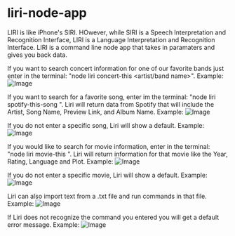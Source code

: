# liri-node-app
LIRI is like iPhone's SIRI. HOwever, while SIRI is a Speech Interpretation and Recognition Interface, LIRI is a Language Interpretation and Recognition Interface. LIRI is a command line node app that takes in paramaters and gives you back data.

If you want to search concert information for one of our favorite bands just enter in the terminal: "node liri concert-this <artist/band name>".  Example: 
![Image](https://github.com/slane1980/liri-node-app/blob/master/screenshots/concert-this.png)

If you want to search for a favorite song, enter im the terminal: "node liri spotify-this-song <song name>". Liri will return data from Spotify that will include the Artist, Song Name, Preview Link, and Album Name.  Example:
![Image](https://github.com/slane1980/liri-node-app/blob/master/screenshots/spotify-this-1.png)

If you do not enter a specific song, Liri will show a default. Example:
![Image](https://github.com/slane1980/liri-node-app/blob/master/screenshots/spotify-this-2.png)

If you would like to search for movie information, enter in the terminal: "node liri movie-this <movie name>".  Liri will return information for that movie like the Year, Rating, Language and Plot. Example:
![Image](https://github.com/slane1980/liri-node-app/blob/master/screenshots/movie-this-1.png)

If you do not enter a specific movie, Liri will show a default. Example:
![Image](https://github.com/slane1980/liri-node-app/blob/master/screenshots/movie-this-2.png)

Liri can also import text from a .txt file and run commands in that file. Example:
![Image](https://github.com/slane1980/liri-node-app/blob/master/screenshots/do-what.png)

If Liri does not recognize the command you entered you will get a default error message. Example:
![Image](https://github.com/slane1980/liri-node-app/blob/master/screenshots/default.png)